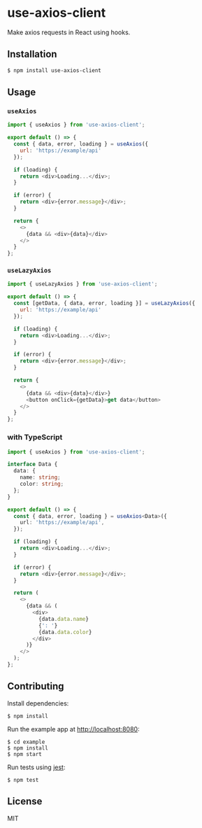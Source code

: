 # use-axios-client

Make axios requests in React using hooks.

## Installation

```sh
$ npm install use-axios-client
```

## Usage

### `useAxios`

```js
import { useAxios } from 'use-axios-client';

export default () => {
  const { data, error, loading } = useAxios({
    url: 'https://example/api'
  });

  if (loading) {
    return <div>Loading...</div>;
  }

  if (error) {
    return <div>{error.message}</div>;
  }

  return {
    <>
      {data && <div>{data}</div>
    </>
  }
};
```

### `useLazyAxios`

```js
import { useLazyAxios } from 'use-axios-client';

export default () => {
  const [getData, { data, error, loading }] = useLazyAxios({
    url: 'https://example/api'
  });

  if (loading) {
    return <div>Loading...</div>;
  }

  if (error) {
    return <div>{error.message}</div>;
  }

  return {
    <>
      {data && <div>{data}</div>}
      <button onClick={getData}>get data</button>
    </>
  }
};
```

### with TypeScript

```ts
import { useAxios } from 'use-axios-client';

interface Data {
  data: {
    name: string;
    color: string;
  };
}

export default () => {
  const { data, error, loading } = useAxios<Data>({
    url: 'https://example/api',
  });

  if (loading) {
    return <div>Loading...</div>;
  }

  if (error) {
    return <div>{error.message}</div>;
  }

  return (
    <>
      {data && (
        <div>
          {data.data.name}
          {': '}
          {data.data.color}
        </div>
      )}
    </>
  );
};
```

## Contributing

Install dependencies:

```
$ npm install
```

Run the example app at [http://localhost:8080](http://localhost:8080):

```
$ cd example
$ npm install
$ npm start
```

Run tests using [jest](https://github.com/facebook/jest):

```
$ npm test
```

## License

MIT
